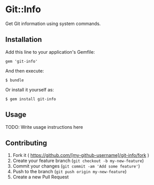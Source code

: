 # Git::Info

Get Git information using system commands. 

## Installation

Add this line to your application's Gemfile:

    gem 'git-info'

And then execute:

    $ bundle

Or install it yourself as:

    $ gem install git-info

## Usage

TODO: Write usage instructions here

## Contributing

1. Fork it ( https://github.com/[my-github-username]/git-info/fork )
2. Create your feature branch (`git checkout -b my-new-feature`)
3. Commit your changes (`git commit -am 'Add some feature'`)
4. Push to the branch (`git push origin my-new-feature`)
5. Create a new Pull Request
